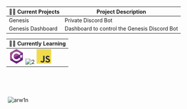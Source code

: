 | 👩‍💻 Current Projects | Project Description |
| --- | --- |
| Genesis | Private Discord Bot |
| Genesis Dashboard | Dashboard to control the Genesis Discord Bot  |

| 👩‍💻 Currently Learning |
| --- |
| <img src="https://raw.githubusercontent.com/devicons/devicon/master/icons/csharp/csharp-original.svg" alt="1" width="40"> <img src="https://upload.wikimedia.org/wikipedia/commons/thumb/0/0e/Microsoft_.NET_logo.png/80px-Microsoft_.NET_logo.png" alt="2" width="40"> <img src="https://raw.githubusercontent.com/devicons/devicon/master/icons/javascript/javascript-original.svg" alt="3" width="40"> |
<br/>
<br/>
<br/>
<p>&nbsp;<img align="center" src="https://github-readme-stats.vercel.app/api?username=arw1n&show_icons=true&theme=github_dark&locale=en" alt="arw1n" /></p>

<!--
**ARW1N/ARW1N** is a ✨ _special_ ✨ repository because its `README.md` (this file) appears on your GitHub profile.

Here are some ideas to get you started:

- 🔭 I’m currently working on ...
- 🌱 I’m currently learning ...
- 👯 I’m looking to collaborate on ...
- 🤔 I’m looking for help with ...
- 💬 Ask me about ...
- 📫 How to reach me: ...
- 😄 Pronouns: ...
- ⚡ Fun fact: ...
-->
